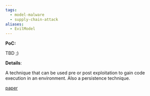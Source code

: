 ```yaml
---
tags:
  - model-malware
  - supply-chain-attack
aliases:
  - EvilModel
---
```


**PoC:**

TBD ;) 

**Details**:

A technique that can be used pre or post exploitation to gain code execution in an environment. Also a persistence technique. 

[paper](https://arxiv.org/pdf/2107.08590.pdf) 